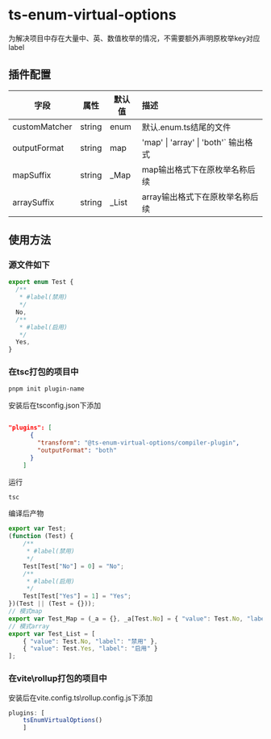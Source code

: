 # ts-enum-virtual-options
为解决项目中存在大量中、英、数值枚举的情况，不需要额外声明原枚举key对应label

## 插件配置

| 字段             | 属性    | 默认值 | 描述                                                                                                   |
|--------------------|---------|---------|:--------------------------------------------------------------------------------------------------------------|
| customMatcher      | string  | enum |默认.enum.ts结尾的文件                                                          |
| outputFormat       | string | map | 'map' \| 'array' \| 'both'` 输出格式                                                                 |
| mapSuffix  | string | _Map | map输出格式下在原枚举名称后续                                                               |
| arraySuffix  | string | _List | array输出格式下在原枚举名称后续   |

## 使用方法
### 源文件如下
```typescript
export enum Test {
  /**
   * #label(禁用)
   */
  No,
  /**
   * #label(启用)
   */
  Yes,
}
```
### 在tsc打包的项目中
```sh
pnpm init plugin-name
```
安装后在tsconfig.json下添加
```json

"plugins": [
      {
        "transform": "@ts-enum-virtual-options/compiler-plugin",
        "outputFormat": "both"
      }
    ]
```
运行
```bash
tsc
```
编译后产物
```javascript
export var Test;
(function (Test) {
    /**
     * #label(禁用)
     */
    Test[Test["No"] = 0] = "No";
    /**
     * #label(启用)
     */
    Test[Test["Yes"] = 1] = "Yes";
})(Test || (Test = {}));
// 模式map
export var Test_Map = (_a = {}, _a[Test.No] = { "value": Test.No, "label": "禁用" }, _a[Test.Yes] = { "value": Test.Yes, "label": "启用" }, _a);
// 模式array
export var Test_List = [
    { "value": Test.No, "label": "禁用" },
    { "value": Test.Yes, "label": "启用" }
];
```
### 在vite\rollup打包的项目中
安装后在vite.config.ts\rollup.config.js下添加
```javascript
plugins: [
    tsEnumVirtualOptions()
    ]
```
